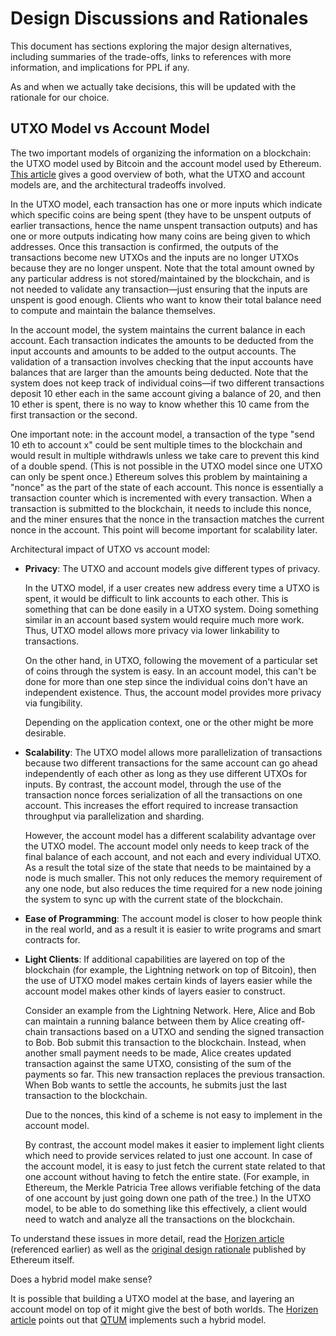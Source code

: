 # Design Discussions and Rationales

This document has sections exploring the major design alternatives, including summaries of the trade-offs, links to references with more information, and implications for PPL if any.

As and when we actually take decisions, this will be updated with the rationale for our choice.

## UTXO Model vs Account Model

The two important models of organizing the information on a blockchain: the UTXO model used by Bitcoin and the account model used by Ethereum. [This article][horizen] gives a good overview of both, what the UTXO and account models are, and the architectural tradeoffs involved.

In the UTXO model, each transaction has one or more inputs which indicate which specific coins are being spent (they have to be unspent outputs of earlier transactions, hence the name unspent transaction outputs) and has one or more outputs indicating how many coins are being given to which addresses. Once this transaction is confirmed, the outputs of the transactions become new UTXOs and the inputs are no longer UTXOs because they are no longer unspent. Note that the total amount owned by any particular address is not stored/maintained by the blockchain, and is not needed to validate any transaction—just ensuring that the inputs are unspent is good enough. Clients who want to know their total balance need to compute and maintain the balance themselves. 

In the account model, the system maintains the current balance in each account. Each transaction indicates the amounts to be deducted from the input accounts and amounts to be added to the output accounts. The validation of a transaction involves checking that the input accounts have balances that are larger than the amounts being deducted. Note that the system does not keep track of individual coins—if two different transactions deposit 10 ether each in the same account giving a balance of 20, and then 10 ether is spent, there is no way to know whether this 10 came from the first transaction or the second. 

One important note: in the account model, a transaction of the type "send 10 eth to account x" could be sent multiple times to the blockchain and would result in multiple withdrawls unless we take care to prevent this kind of a double spend. (This is not possible in the UTXO model since one UTXO can only be spent once.) Ethereum solves this problem by maintaining a "nonce" as the part of the state of each account. This nonce is essentially a transaction counter which is incremented with every transaction. When a transaction is submitted to the blockchain, it needs to include this nonce, and the miner ensures that the nonce in the transaction matches the current nonce in the account. This point will become important for scalability later.

Architectural impact of UTXO vs account model:

-   **Privacy**: The UTXO and account models give different types of privacy. 
    
    In the UTXO model, if a user creates new address every time a UTXO
    is spent, it would be difficult to link accounts to each other. This
    is something that can be done easily in a UTXO system. Doing
    something similar in an account based system would require much more
    work. Thus, UTXO model allows more privacy via lower linkability to
    transactions.
    
    On the other hand, in UTXO, following the movement of a particular
    set of coins through the system is easy. In an account model, this
    can't be done for more than one step since the individual coins
    don't have an independent existence. Thus, the account model
    provides more privacy via fungibility.
    
    Depending on the application context, one or the other might be more
    desirable.

-   **Scalability**: The UTXO model allows more parallelization of
    transactions because two different transactions for the same account
    can go ahead independently of each other as long as they use
    different UTXOs for inputs. By contrast, the account model, through
    the use of the transaction nonce forces serialization of all the
    transactions on one account. This increases the effort required to
    increase transaction throughput via parallelization and sharding.
    
    However, the account model has a different scalability advantage
    over the UTXO model. The account model only needs to keep track of
    the final balance of each account, and not each and every individual
    UTXO. As a result the total size of the state that needs to be
    maintained by a node is much smaller. This not only reduces the
    memory requirement of any one node, but also reduces the time
    required for a new node joining the system to sync up with the
    current state of the blockchain.

-   **Ease of Programming**: The account model is closer to how people
    think in the real world, and as a result it is easier to write
    programs and smart contracts for.

-   **Light Clients**: If additional capabilities are layered on top of
    the blockchain (for example, the Lightning network on top of
    Bitcoin), then the use of UTXO model makes certain kinds of layers
    easier while the account model makes other kinds of layers easier to
    construct.
    
    Consider an example from the Lightning Network. Here, Alice and Bob
    can maintain a running balance between them by Alice creating
    off-chain transactions based on a UTXO and sending the signed
    transaction to Bob. Bob submit this transaction to the blockchain.
    Instead, when another small payment needs to be made, Alice creates
    updated transaction against the same UTXO, consisting of the sum of
    the payments so far. This new transaction replaces the previous
    transaction. When Bob wants to settle the accounts, he submits just
    the last transaction to the blockchain. 
    
    Due to the nonces, this kind of a scheme is not easy to implement in
    the account model. 
    
    By contrast, the account model makes it easier to implement light
    clients which need to provide services related to just one account.
    In case of the account model, it is easy to just fetch the current
    state related to that one account without having to fetch the entire
    state. (For example, in Ethereum, the Merkle Patricia Tree allows
    verifiable fetching of the data of one account by just going down
    one path of the tree.) In the UTXO model, to be able to do something
    like this effectively, a client would need to watch and analyze all
    the transactions on the blockchain.

To understand these issues in more detail, read the [Horizen article][horizen] (referenced earlier) as well as the [original design rationale][ethrationale] published by Ethereum itself. 

Does a hybrid model make sense?

It is possible that building a UTXO model at the base, and layering an account model on top of it might give the best of both worlds. The [Horizen article][horizen] points out that [QTUM][qtum] implements such a hybrid model. 


[horizen]: https://academy.horizen.io/technology/expert/utxo-vs-account-model/
[ethrationale]: https://eth.wiki/en/fundamentals/design-rationale
[qtum]: https://blog.qtum.org/qtums-utxo-design-decision-d3cb415a3a6e?gi=d822a092f221

